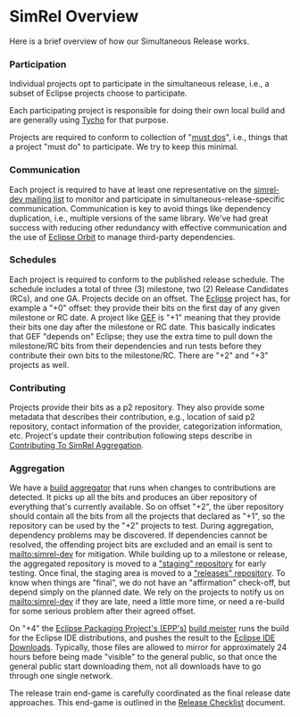 # SimRel Overview

Here is a brief overview of how our Simultaneous Release works.

### Participation

Individual projects opt to participate in the simultaneous release,
i.e., a subset of Eclipse projects choose to participate.

Each participating project is responsible for doing their own local build
and are generally using [Tycho](https://tycho.eclipseprojects.io/doc/latest/) for that purpose.

Projects are required to conform to collection of "[must dos](Simultaneous_Release_Requirements.md)",
i.e., things that a project "must do" to participate.
We try to keep this minimal.

### Communication

Each project is required to have at least one representative on the [simrel-dev mailing list](https://accounts.eclipse.org/mailing-list/simrel-dev)
to monitor and participate in simultaneous-release-specific communication.
Communication is key to avoid things like dependency duplication, i.e., multiple versions of the same library.
We've had great success with reducing other redundancy with effective communication
and the use of [Eclipse Orbit](https://github.com/eclipse-orbit/.github/blob/main/profile/README.md) to manage third-party dependencies.

### Schedules

Each project is required to conform to the published release schedule.
The schedule includes a total of three (3) milestone, two (2) Release Candidates (RCs), and one GA.
Projects decide on an offset.
The [Eclipse](https://eclipse.dev/eclipse) project has, for example a "+0" offset:
they provide their bits on the first day of any given milestone or RC date.
A project like [GEF](https://eclipse.dev/gef) is "+1" meaning that they provide their bits one day after the milestone or RC date.
This basically indicates that GEF "depends on" Eclipse;
they use the extra time to pull down the milestone/RC bits from their dependencies
and run tests before they contribute their own bits to the milestone/RC.
There are "+2" and "+3" projects as well.

### Contributing

Projects provide their bits as a p2 repository.
They also provide some metadata that describes their contribution, e.g., 
location of said p2 repository,
contact information of the provider,
categorization information,
etc.
Project's update their contribution following steps describe in [Contributing To SimRel Aggregation](Contributing_to_Simrel_Aggregation_Build.md).


### Aggregation

We have a [build aggregator](https://ci.eclipse.org/simrel) that runs when changes to contributions are detected.
It picks up all the bits and produces an über repository of everything that's currently available.
So on offset "+2", the über repository should contain all the bits from all the projects that declared as "+1",
so the repository can be used by the "+2" projects to test.
During aggregation, dependency problems may be discovered.
If dependencies cannot be resolved,
the offending project bits are excluded and an email is sent to [mailto:simrel-dev](mailto:simrel-dev@eclipse.org) for mitigation.
While building up to a milestone or release,
the aggregated repository is moved to a ["staging" repository](https://download.eclipse.org/staging/)
for early testing.
Once final, the staging area is moved to a ["releases" repository](https://download.eclipse.org/releases/).
To know when things are "final", we do not have an "affirmation" check-off, but depend simply on the planned date.
We rely on the projects to notify us on [mailto:simrel-dev](mailto:simrel-dev@eclipse.org) if they are late,
need a little more time,
or need a re-build for some serious problem after their agreed offset.

On "+4" the [Eclipse Packaging Project's (EPP's)](https://github.com/eclipse-packaging/packages/blob/master/README.md)
[build meister](https://ci.eclipse.org/packaging/) runs the build for the Eclipse IDE distributions,
and pushes the result to the [Eclipse IDE Downloads](https://www.eclipse.org/downloads/packages).
Typically, those files are allowed to mirror for approximately 24 hours before being made "visible" to the general public,
so that once the general public start downloading them, not all downloads have to go through one single network.

The release train end-game is carefully coordinated as the final release date approaches.
This end-game is outlined in the [Release Checklist](Release_Checklist.md) document.
